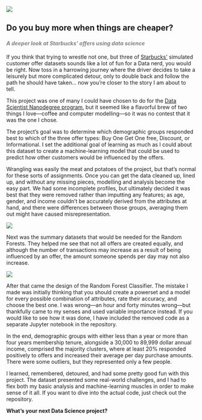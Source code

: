 ![](../images/starbucks.jpg)
<H2>Do you buy more when things are cheaper?</H2>
<H4><i><p style="color:gray">A deeper look at Starbucks’ offers using data science</i></H4></p>

If you think that trying to wrestle not one, but three of <a href="https://www.starbucks.ca/">Starbucks'</a> simulated customer offer datasets sounds like a lot of fun for a Data nerd, you would be right. Now toss in a harrowing journey where the driver decides to take a leisurely but more complicated detour, only to double back and follow the path he should have taken... now you’re closer to the story I am about to tell.<br>

This project was one of many I could have chosen to do for the <a href="https://www.udacity.com/course/data-scientist-nanodegree--nd025">Data Scientist Nanodegree program</a>, but it seemed like a flavorful brew of two things I love—coffee and computer modelling—so it was no contest that it was the one I chose.<br>

The project’s goal was to determine which demographic groups responded best to which of the three offer types: Buy One Get One free, Discount, or Informational. I set the additional goal of learning as much as I could about this dataset to create a machine-learning model that could be used to predict how other customers would be influenced by the offers.<br>

Wrangling was easily the meat and potatoes of the project, but that’s normal for these sorts of assignments. Once you can get the data cleaned up, lined up, and without any missing pieces, modelling and analysis become the easy part. We had some incomplete profiles, but ultimately decided it was best that they were removed rather than imputting any features; as age, gender, and income couldn’t be accurately derived from the attributes at hand, and there were differences between those groups, averaging them out might have caused misrepresentation.<br>

![](../images/age-income_distribution-charts.jpg)

Next was the summary datasets that would be needed for the Random Forests. They helped me see that not all offers are created equally, and although the number of transactions may increase as a result of being influenced by an offer, the amount someone spends per day may not also increase.<br>
 
![](../images/purchase-charts.jpg)
 
After that came the design of the Random Forest Classifier. The mistake I made was initially thinking that you should create a powerset and a model for every possible combination of attributes, rate their accuracy, and choose the best one. I was wrong—an hour and forty minutes wrong—but thankfully came to my senses and used variable importance instead. If you would like to see how it was done, I have included the removed code as a separate Jupyter notebook in the repository.<br>

In the end, demographic groups with either less than a year or more than four years membership tenure, alongside a 30,000 to 89,999 dollar annual income, comprised the majority clusters, where at least 20% responded positively to offers and increased their average per day purchase amounts. There were some outliers, but they represented only a few people.<br>

I learned, remembered, detoured, and had some pretty good fun with this project. The dataset presented some real-world challenges, and I had to flex both my basic analysis and machine-learning muscles in order to make sense of it all. If you want to dive into the actual code, just check out the repository.<br>

<b>What’s your next Data Science project?</b>